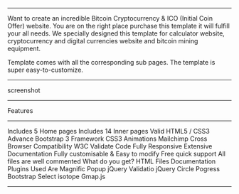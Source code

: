 ___________________________________________________________________________________________________________________
Want to create an incredible Bitcoin Cryptocurrency & ICO (Initial Coin Offer) website. You are on the right place purchase this template it will fulfill your all needs. We specially designed this template for calculator website, cryptocurrency and digital currencies website and bitcoin mining equipment.

Template comes with all the corresponding sub pages. The template is super easy-to-customize.
____________________________________________________________________________________________________________________
screenshot

____________________________________________________________________________________________________________________
Features
____________________________________________________________________________________________________________________
Includes 5 Home pages
Includes 14 Inner pages
Valid HTML5 / CSS3
Advance Bootstrap 3 Framework
CSS3 Animations
Mailchimp
Cross Browser Compatibility
W3C Validate Code
Fully Responsive
Extensive Documentation
Fully customisable & Easy to modify
Free quick support
All files are well commented
What do you get?
HTML Files
Documentation
Plugins Used Are
Magnific Popup
jQuery Validatio
jQuery Circle Pogress
Bootstrap Select
isotope
Gmap.js
______________________________________________________________________________________________________________________